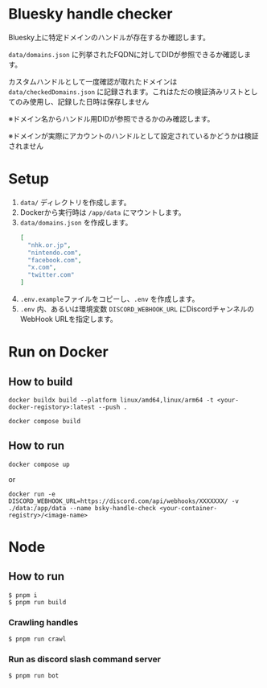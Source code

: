 Bluesky handle checker
=======

Bluesky上に特定ドメインのハンドルが存在するか確認します。

`data/domains.json` に列挙されたFQDNに対してDIDが参照できるか確認します。

カスタムハンドルとして一度確認が取れたドメインは `data/checkedDomains.json` に記録されます。これはただの検証済みリストとしてのみ使用し、記録した日時は保存しません

※ドメイン名からハンドル用DIDが参照できるかのみ確認します。

※ドメインが実際にアカウントのハンドルとして設定されているかどうかは検証されません

# Setup

1. `data/` ディレクトリを作成します。
2. Dockerから実行時は `/app/data` にマウントします。
3. `data/domains.json` を作成します。
    ```json
   [
      "nhk.or.jp",
      "nintendo.com",
      "facebook.com",
      "x.com",
      "twitter.com"
   ]
   ```
4. `.env.example`ファイルをコピーし、`.env` を作成します。 
5. `.env` 内、あるいは環境変数 `DISCORD_WEBHOOK_URL` にDiscordチャンネルのWebHook URLを指定します。 

# Run on Docker

## How to build

```shell
docker buildx build --platform linux/amd64,linux/arm64 -t <your-docker-registory>:latest --push .
```

```shell
docker compose build
```

## How to run

```shell
docker compose up
```
or
```shell
docker run -e DISCORD_WEBHOOK_URL=https://discord.com/api/webhooks/XXXXXXX/ -v ./data:/app/data --name bsky-handle-check <your-container-registry>/<image-name>
```

# Node

## How to run

```shell
$ pnpm i
$ pnpm run build
```

### Crawling handles

```shell
$ pnpm run crawl
```

### Run as discord slash command server

```shell
$ pnpm run bot
```
